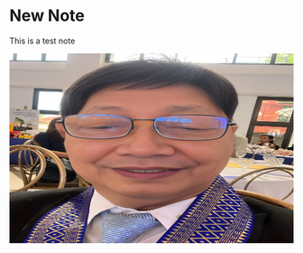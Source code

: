 # New Note

This is a test note<div><img src="https://raw.githubusercontent.com/NFCNexusGit/NFCNexus-Public-Library/main/gab/notebook_1/slightly%20better%20pics.png" data-filename="slightly better pics.png" style="max-width: 100%; height: 336px; cursor: se-resize; width: 944px;"><br></div>